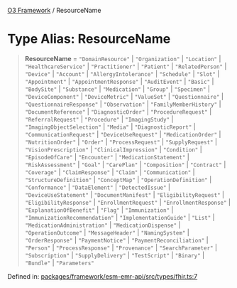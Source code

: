[O3 Framework](../API.md) / ResourceName

# Type Alias: ResourceName

> **ResourceName** = `"DomainResource"` \| `"Organization"` \| `"Location"` \| `"HealthcareService"` \| `"Practitioner"` \| `"Patient"` \| `"RelatedPerson"` \| `"Device"` \| `"Account"` \| `"AllergyIntolerance"` \| `"Schedule"` \| `"Slot"` \| `"Appointment"` \| `"AppointmentResponse"` \| `"AuditEvent"` \| `"Basic"` \| `"BodySite"` \| `"Substance"` \| `"Medication"` \| `"Group"` \| `"Specimen"` \| `"DeviceComponent"` \| `"DeviceMetric"` \| `"ValueSet"` \| `"Questionnaire"` \| `"QuestionnaireResponse"` \| `"Observation"` \| `"FamilyMemberHistory"` \| `"DocumentReference"` \| `"DiagnosticOrder"` \| `"ProcedureRequest"` \| `"ReferralRequest"` \| `"Procedure"` \| `"ImagingStudy"` \| `"ImagingObjectSelection"` \| `"Media"` \| `"DiagnosticReport"` \| `"CommunicationRequest"` \| `"DeviceUseRequest"` \| `"MedicationOrder"` \| `"NutritionOrder"` \| `"Order"` \| `"ProcessRequest"` \| `"SupplyRequest"` \| `"VisionPrescription"` \| `"ClinicalImpression"` \| `"Condition"` \| `"EpisodeOfCare"` \| `"Encounter"` \| `"MedicationStatement"` \| `"RiskAssessment"` \| `"Goal"` \| `"CarePlan"` \| `"Composition"` \| `"Contract"` \| `"Coverage"` \| `"ClaimResponse"` \| `"Claim"` \| `"Communication"` \| `"StructureDefinition"` \| `"ConceptMap"` \| `"OperationDefinition"` \| `"Conformance"` \| `"DataElement"` \| `"DetectedIssue"` \| `"DeviceUseStatement"` \| `"DocumentManifest"` \| `"EligibilityRequest"` \| `"EligibilityResponse"` \| `"EnrollmentRequest"` \| `"EnrollmentResponse"` \| `"ExplanationOfBenefit"` \| `"Flag"` \| `"Immunization"` \| `"ImmunizationRecommendation"` \| `"ImplementationGuide"` \| `"List"` \| `"MedicationAdministration"` \| `"MedicationDispense"` \| `"OperationOutcome"` \| `"MessageHeader"` \| `"NamingSystem"` \| `"OrderResponse"` \| `"PaymentNotice"` \| `"PaymentReconciliation"` \| `"Person"` \| `"ProcessResponse"` \| `"Provenance"` \| `"SearchParameter"` \| `"Subscription"` \| `"SupplyDelivery"` \| `"TestScript"` \| `"Binary"` \| `"Bundle"` \| `"Parameters"`

Defined in: [packages/framework/esm-emr-api/src/types/fhir.ts:7](https://github.com/openmrs/openmrs-esm-core/blob/18d2874f03a33a6ab8295af0e87ac97fdd150718/packages/framework/esm-emr-api/src/types/fhir.ts#L7)
